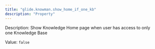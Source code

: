 ```yaml
---
title: "glide.knowman.show_home_if_one_kb"
description: "Property"
---
```


Description: Show Knowledge Home page when user has access to only one Knowledge Base

Value: `false`